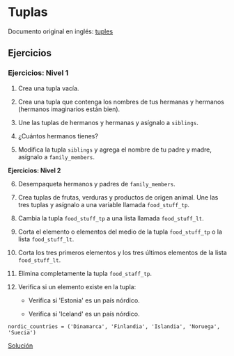 # Tuplas

Documento original en inglés: [tuples](https://github.com/Asabeneh/30-Days-Of-Python/blob/master/06_Day_Tuples/06_tuples.md)

## Ejercicios

### Ejercicios: Nivel 1

1. Crea una tupla vacía.

2. Crea una tupla que contenga los nombres de tus hermanas y hermanos (hermanos imaginarios están bien).

3. Une las tuplas de hermanos y hermanas y asígnalo a `siblings`.

4. ¿Cuántos hermanos tienes?

5. Modifica la tupla `siblings` y agrega el nombre de tu padre y madre, asígnalo a `family_members`.

**Ejercicios: Nivel 2**

6. Desempaqueta hermanos y padres de `family_members`.

7. Crea tuplas de frutas, verduras y productos de origen animal. Une las tres tuplas y asígnalo a una variable llamada `food_stuff_tp`.

8. Cambia la tupla `food_stuff_tp` a una lista llamada `food_stuff_lt`.

9. Corta el elemento o elementos del medio de la tupla `food_stuff_tp` o la lista `food_stuff_lt`.

10. Corta los tres primeros elementos y los tres últimos elementos de la lista `food_stuff_lt`.

11. Elimina completamente la tupla `food_staff_tp`.

12. Verifica si un elemento existe en la tupla:

    - Verifica si 'Estonia' es un país nórdico.

    - Verifica si 'Iceland' es un país nórdico.
```
nordic_countries = ('Dinamarca', 'Finlandia', 'Islandia', 'Noruega', 'Suecia')
```

[Solución](01_tuplas.py)
